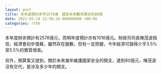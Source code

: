 ```yaml
---
layout: post
title: 本年度預計赤字2576億　國安未來數年開支約80億
date: 2021-02-24 22:58:24.000000000 +08:00
categories: rthk
---
```


本年度財赤預計有2576億元，而明年度預計亦有1016億元。財政司司長陳茂波相信，經濟會初步復蘇，雖然存在變數，但有一定把握，今年經濟可錄得介乎3.5%至5.5%的實質增長。

另外，預算案又提到，關於未來幾年維護國家安全的開支，達到80億元，陳茂波沒有交代，是涉及多少年的開支。
